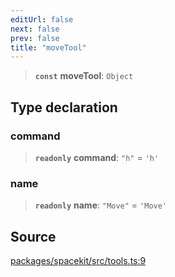 ```yaml
---
editUrl: false
next: false
prev: false
title: "moveTool"
---
```


> **`const`** **moveTool**: `Object`

## Type declaration

### command

> **`readonly`** **command**: `"h"` = `'h'`

### name

> **`readonly`** **name**: `"Move"` = `'Move'`

## Source

[packages/spacekit/src/tools.ts:9](https://github.com/nodenogg-in/alpha-p2p/blob/bd4a66e/packages/spacekit/src/tools.ts#L9)
